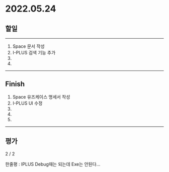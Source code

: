 # 2022.05.24

## 할일

------

1. Space 문서 작성
2. I-PLUS 검색 기능 추가
3. 
4. 








------

## Finish

1. Space 유즈케이스 명세서 작성
2. I-PLUS UI 수정
3. 
4. 
5. 


------

## 평가

  2 / 2

한줄평 : IPLUS Debug때는 되는데 Exe는 안된다...